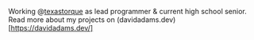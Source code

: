 Working @[texastorque](https://github.com/TexasTorque/) as lead programmer & current high school senior. Read more about my projects on (davidadams.dev)[https://davidadams.dev/]
